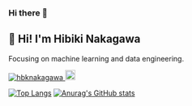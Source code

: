 ### Hi there 👋
## 👋 Hi! I'm Hibiki Nakagawa
Focusing on machine learning and data engineering.

<p align="left"> 
  <a href="https://github.com/hbknakagawa/hbknakagawa/">
    <img src="https://komarev.com/ghpvc/?username=hbknakagawa" alt="hbknakagawa" />
  </a>
  <a href="https://github.com/hbknakagawa">
    <img height="20" src="https://img.shields.io/github/followers/hbknakagawa?label=follow&logo=github&style=flat" />
  </a>
</p>

[![Top Langs](https://github-readme-stats-sigma-five.vercel.app/api/top-langs/?username=hbknakagawa&hide=jupyter%20notebook,html)](https://github.com/anuraghazra/github-readme-stats)
[![Anurag's GitHub stats](https://github-readme-stats-sigma-five.vercel.app/api?username=hbknakagawa&line_height=40&count_private=true&show_icons=true&theme=tokyonight&include_all_commits=true)](https://github.com/anuraghazra/github-readme-stats)
